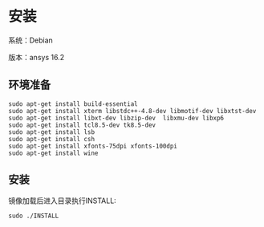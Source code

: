 # 安装

系统：Debian

版本：ansys 16.2

## 环境准备

```
sudo apt-get install build-essential
sudo apt-get install xterm libstdc++-4.8-dev libmotif-dev libxtst-dev
sudo apt-get install libxt-dev libzip-dev  libxmu-dev libxp6
sudo apt-get install tcl8.5-dev tk8.5-dev
sudo apt-get install lsb
sudo apt-get install csh
sudo apt-get install xfonts-75dpi xfonts-100dpi
sudo apt-get install wine
```

## 安装

镜像加载后进入目录执行INSTALL:

```
sudo ./INSTALL
```
